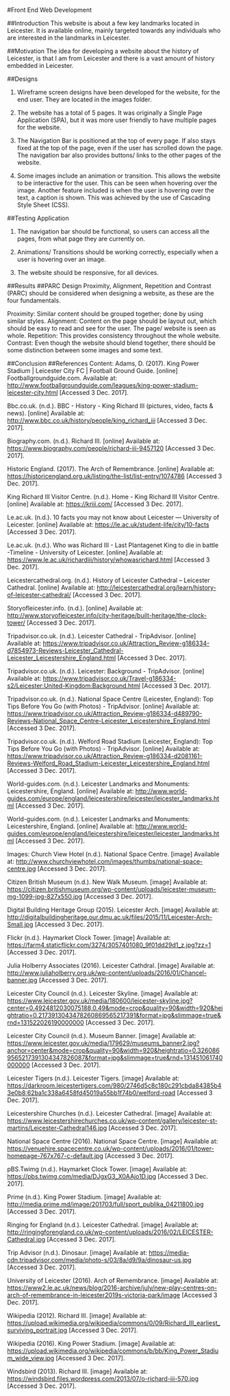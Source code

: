 #Front End Web Development 

##Introduction
This website is about a few key landmarks located in Leicester. It is available online, mainly targeted towards any individuals who are interested in the landmarks in Leicester. 

##Motivation
The idea for developing a website about the history of Leicester, is that I am from Leicester and there is a vast amount of history embedded in Leicester.

##Designs
1. Wireframe screen designs have been developed for the website, for the end user. They are located in the images folder.

2. The website has a total of 5 pages. It was originally a Single Page Application (SPA), but it was more user friendly to have multiple pages for the website. 

3. The Navigation Bar is positioned at the top of every page. If also stays fixed at the top of the page, even if the user has scrolled down the page. The navigation bar also provides buttons/ links to the other pages of the website. 

4. Some images include an animation or transition. This allows the website to be interactive for the user. This can be seen when hovering over the image. Another feature included is when the user is hovering over the text, a caption is shown. This was achieved  by the use of Cascading Style Sheet (CSS). 

##Testing Application
1. The navigation bar should be functional, so users can access all the pages, from what page they are currently on.  

2. Animations/ Transitions should be working correctly, especially when a user is hovering over an image. 

3. The website should be responsive, for all devices.

##Results
##PARC Design
Proximity, Alignment, Repetition and Contrast (PARC) should be considered when designing a website, as these are the four fundamentals. 

Proximity: Similar content should be grouped together; done by using similar styles. 
Alignment: Content on the page should be layout out, which should be easy to read and see for the user. The page/ website is seen as whole. 
Repetition: This provides consistency throughout the whole website.
Contrast: Even though the website should blend together, there should be some distinction between some images and some text. 

##Conclusion
##References
Content: 
Adams, D. (2017). King Power Stadium | Leicester City FC | Football Ground Guide. [online] Footballgroundguide.com. Available at: http://www.footballgroundguide.com/leagues/king-power-stadium-leicester-city.html [Accessed 3 Dec. 2017].

Bbc.co.uk. (n.d.). BBC - History - King Richard III (pictures, video, facts & news). [online] Available at: http://www.bbc.co.uk/history/people/king_richard_iii [Accessed 3 Dec. 2017].

Biography.com. (n.d.). Richard III. [online] Available at: https://www.biography.com/people/richard-iii-9457120 [Accessed 3 Dec. 2017].

Historic England. (2017). The Arch of Remembrance. [online] Available at: https://historicengland.org.uk/listing/the-list/list-entry/1074786 [Accessed 3 Dec. 2017].

King Richard III Visitor Centre. (n.d.). Home - King Richard III Visitor Centre. [online] Available at: https://kriii.com/ [Accessed 3 Dec. 2017].

Le.ac.uk. (n.d.). 10 facts you may not know about Leicester — University of Leicester. [online] Available at: https://le.ac.uk/student-life/city/10-facts [Accessed 3 Dec. 2017].

Le.ac.uk. (n.d.). Who was Richard III - Last Plantagenet King to die in battle -Timeline - University of Leicester. [online] Available at: https://www.le.ac.uk/richardiii/history/whowasrichard.html [Accessed 3 Dec. 2017].

Leicestercathedral.org. (n.d.). History of Leicester Cathedral – Leicester Cathedral. [online] Available at: http://leicestercathedral.org/learn/history-of-leicester-cathedral/ [Accessed 3 Dec. 2017].

Storyofleicester.info. (n.d.). [online] Available at: http://www.storyofleicester.info/city-heritage/built-heritage/the-clock-tower/ [Accessed 3 Dec. 2017].

Tripadvisor.co.uk. (n.d.). Leicester Cathedral - TripAdvisor. [online] Available at: https://www.tripadvisor.co.uk/Attraction_Review-g186334-d7854973-Reviews-Leicester_Cathedral-Leicester_Leicestershire_England.html [Accessed 3 Dec. 2017].

Tripadvisor.co.uk. (n.d.). Leicester: Background - TripAdvisor. [online] Available at: https://www.tripadvisor.co.uk/Travel-g186334-s2/Leicester:United-Kingdom:Background.html [Accessed 3 Dec. 2017].

Tripadvisor.co.uk. (n.d.). National Space Centre (Leicester, England): Top Tips Before You Go (with Photos) - TripAdvisor. [online] Available at: https://www.tripadvisor.co.uk/Attraction_Review-g186334-d489790-Reviews-National_Space_Centre-Leicester_Leicestershire_England.html [Accessed 3 Dec. 2017].

Tripadvisor.co.uk. (n.d.). Welford Road Stadium (Leicester, England): Top Tips Before You Go (with Photos) - TripAdvisor. [online] Available at: https://www.tripadvisor.co.uk/Attraction_Review-g186334-d2081161-Reviews-Welford_Road_Stadium-Leicester_Leicestershire_England.html [Accessed 3 Dec. 2017].

World-guides.com. (n.d.). Leicester Landmarks and Monuments: Leicestershire, England. [online] Available at: http://www.world-guides.com/europe/england/leicestershire/leicester/leicester_landmarks.html [Accessed 3 Dec. 2017].

World-guides.com. (n.d.). Leicester Landmarks and Monuments: Leicestershire, England. [online] Available at: http://www.world-guides.com/europe/england/leicestershire/leicester/leicester_landmarks.html [Accessed 3 Dec. 2017].


Images:
Church View Hotel (n.d.). National Space Centre. [image] Available at: http://www.churchviewhotel.com/images/thumbs/national-space-centre.jpg [Accessed 3 Dec. 2017].

Citizen British Museum (n.d.). New Walk Museum. [image] Available at: https://citizen.britishmuseum.org/wp-content/uploads/leicester-museum-mg-1099-jpg-827x550.jpg [Accessed 3 Dec. 2017].

Digital Building Heritage Group (2015). Leicester Arch. [image] Available at: http://digitalbuildingheritage.our.dmu.ac.uk/files/2015/11/Leicester-Arch-Small.jpg [Accessed 3 Dec. 2017].

Flickr (n.d.). Haymarket Clock Tower. [image] Available at: https://farm4.staticflickr.com/3274/3057401080_9f01dd29d1_z.jpg?zz=1 [Accessed 3 Dec. 2017].

Julia Holberry Associates (2016). Leicester Cathdral. [image] Available at: http://www.juliaholberry.org.uk/wp-content/uploads/2016/01/Chancel-banner.jpg [Accessed 3 Dec. 2017].

Leicester City Council (n.d.). Leicester Skyline. [image] Available at: https://www.leicester.gov.uk/media/180600/leicester-skyline.jpg?center=0.4924812030075188,0.49&mode=crop&quality=90&width=920&heightratio=0.2173913043478260869565217391&format=jpg&slimmage=true&rnd=131522026190000000 [Accessed 3 Dec. 2017].

Leicester City Council (n.d.). Museum Banner. [image] Available at: https://www.leicester.gov.uk/media/179629/museums_banner2.jpg?anchor=center&mode=crop&quality=90&width=920&heightratio=0.3260869565217391304347826087&format=jpg&slimmage=true&rnd=131451061740000000 [Accessed 3 Dec. 2017].

Leicester Tigers (n.d.). Leicester Tigers. [image] Available at: https://darkroom.leicestertigers.com/980/2746d5c8c180c291cbda84385b43e0b8:62ba1c338a6458fd45019a55bb1f74b0/welford-road [Accessed 3 Dec. 2017].

Leicestershire Churches (n.d.). Leicester Cathedral. [image] Available at: https://www.leicestershirechurches.co.uk/wp-content/gallery/leicester-st-martins/Leicester-Cathedral146.jpg [Accessed 3 Dec. 2017].

National Space Centre (2016). National Space Centre. [image] Available at: https://venuehire.spacecentre.co.uk/wp-content/uploads/2016/01/tower-homepage-767x767-c-default.jpg [Accessed 3 Dec. 2017].

pBS.Twimg (n.d.). Haymarket Clock Tower. [image] Available at: https://pbs.twimg.com/media/DJgxG3_X0AAjo1D.jpg [Accessed 3 Dec. 2017].

Prime (n.d.). King Power Stadium. [image] Available at: http://media.prime.md/image/201703/full/sport_publika_04211800.jpg [Accessed 3 Dec. 2017].

Ringing for England (n.d.). Leicester Cathedral. [image] Available at: http://ringingforengland.co.uk/wp-content/uploads/2016/02/LEICESTER-Cathedral.jpg [Accessed 3 Dec. 2017].

Trip Advisor (n.d.). Dinosaur. [image] Available at: https://media-cdn.tripadvisor.com/media/photo-s/03/8a/d9/9a/dinosaur-us.jpg [Accessed 3 Dec. 2017].

University of Leicester (2016). Arch of Remembrance. [image] Available at: https://www2.le.ac.uk/news/blog/2016-archive/july/new-play-centres-on-arch-of-remembrance-in-leicester2019s-victoria-park/image [Accessed 3 Dec. 2017].

Wikipedia (2012). Richard III. [image] Available at: https://upload.wikimedia.org/wikipedia/commons/0/09/Richard_III_earliest_surviving_portrait.jpg [Accessed 3 Dec. 2017].

Wikipedia (2016). King Power Stadium. [image] Available at: https://upload.wikimedia.org/wikipedia/commons/b/bb/King_Power_Stadium_wide_view.jpg [Accessed 3 Dec. 2017].

Windsbird (2013). Richard III. [image] Available at: https://windsbird.files.wordpress.com/2013/07/o-richard-iii-570.jpg [Accessed 3 Dec. 2017].

